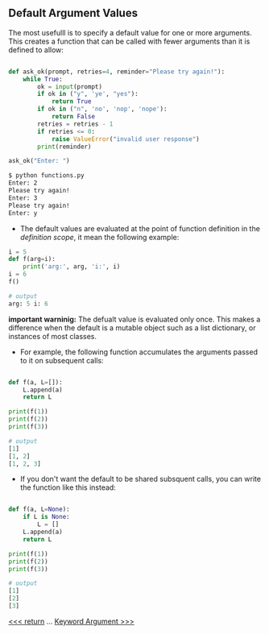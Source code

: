 ## Default Argument Values

The most usefulll is to specify a default value for one or more arguments. This creates a function that can be called with fewer arguments than it is defined to allow:

```python

def ask_ok(prompt, retries=4, reminder="Please try again!"):
    while True:
        ok = input(prompt)
        if ok in ("y", 'ye', "yes"):
            return True 
        if ok in ("n", 'no', 'nop', 'nope'):
            return False 
        retries = retries - 1
        if retries <= 0:
            raise ValueError("invalid user response")
        print(reminder)

ask_ok("Enter: ")
```

```bash
$ python functions.py 
Enter: 2
Please try again!
Enter: 3
Please try again!
Enter: y
```

- The default values are evaluated at the point of function definition in the *definition scope*, it mean the following example:

```python
i = 5
def f(arg=i):
    print('arg:', arg, 'i:', i)
i = 6
f()

# output
arg: 5 i: 6
```

**important warninig:** The defualt value is evaluated only once. This makes a difference when the default is a mutable object such as a list dictionary, or instances of most classes.

- For example, the following function accumulates the arguments passed to it on subsequent calls:

```python

def f(a, L=[]):
    L.append(a)
    return L 

print(f(1))
print(f(2))
print(f(3))

# output
[1]
[1, 2]
[1, 2, 3]
```

- If you don't want the default to be shared subsquent calls, you can write the function like this instead:

```python

def f(a, L=None):
    if L is None:
        L = []
    L.append(a)
    return L

print(f(1))
print(f(2))
print(f(3))

# output
[1]
[2]
[3]
```

[<<< return](102-return-Statement.md) ... [Keyword Argument >>>](104-keyword-arguments.md)